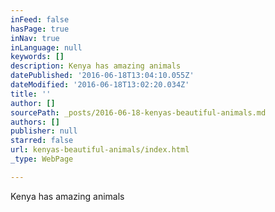 ```yaml
---
inFeed: false
hasPage: true
inNav: true
inLanguage: null
keywords: []
description: Kenya has amazing animals
datePublished: '2016-06-18T13:04:10.055Z'
dateModified: '2016-06-18T13:02:20.034Z'
title: ''
author: []
sourcePath: _posts/2016-06-18-kenyas-beautiful-animals.md
authors: []
publisher: null
starred: false
url: kenyas-beautiful-animals/index.html
_type: WebPage

---
```

Kenya has amazing animals